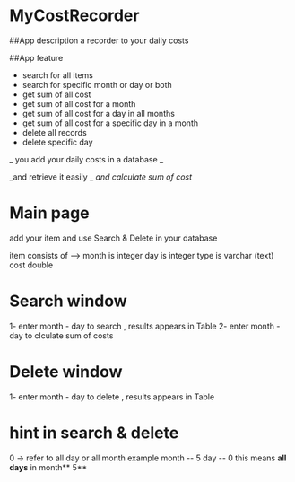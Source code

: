 # MyCostRecorder

##App description 
a recorder to your daily costs 

##App feature 
- search for all items 
- search for specific month or day or both  
- get sum of all cost  
- get sum of all cost for a month
- get sum of all cost for a day in all months
- get sum of all cost for a specific day in a month 
- delete all records 
- delete specific day












_ you add your daily costs in a database _
 
_and retrieve it easily _
 _and calculate sum of cost_ 



# Main page 
add your item  and use Search & Delete 
in your database 

item consists of --> 
month is integer 
day is integer 
type is varchar (text)
cost double 


# Search window 
1- enter month - day to search  , results appears in Table 
2- enter month - day to clculate sum of costs  

# Delete  window 
1- enter month - day to delete , results appears in Table


# hint in search & delete 
0 -> refer to all day or all month 
example 
month -- 5 
day --   0
this means **all days** in month** 5** 
